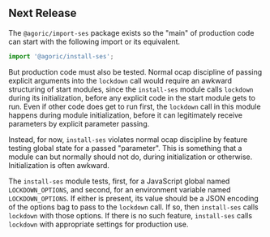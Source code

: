 ## Next Release

The `@agoric/import-ses` package exists so the "main" of production code can
start with the following import or its equivalent.
```js
import '@agoric/install-ses';
```
But production code must also be tested. Normal ocap discipline of passing
explicit arguments into the `lockdown`
call would require an awkward structuring of start modules, since
the `install-ses` module calls `lockdown` during its initialization,
before any explicit code in the start module gets to run. Even if other code
does get to run first, the `lockdown` call in this module happens during
module initialization, before it can legitimately receive parameters by
explicit parameter passing.

Instead, for now, `install-ses` violates normal ocap discipline by feature
testing global state for a passed "parameter". This is something that a
module can but normally should not do, during initialization or otherwise.
Initialization is often awkward.

The `install-ses` module tests, first,
for a JavaScript global named `LOCKDOWN_OPTIONS`, and second, for an environment
variable named `LOCKDOWN_OPTIONS`. If either is present, its value should be
a JSON encoding of the options bag to pass to the `lockdown` call. If so,
then `install-ses` calls `lockdown` with those options. If there is no such
feature, `install-ses` calls `lockdown` with appropriate settings for
production use.
